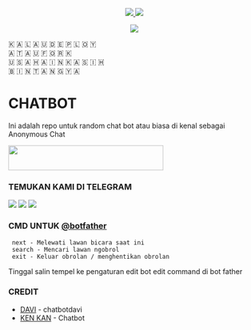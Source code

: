 <p align="center">
  <a href="https://github.com/kenkannih/Chatbot/fork">
    <img src="https://img.shields.io/github/forks/kenkannih/Chatbot?label=Fork&style=social">
    
  </a>
  <a href="https://github.com/kenkannih/Chatbot">
    <img src="https://img.shields.io/github/stars/kenkannih/Chatbot?style=social">
  </a>
</p>  

<p align="center">
<img src="https://telegra.ph/file/1354c3253eb2bf185d28f.jpg">
<p>

🇰 🇦 🇱 🇦 🇺   🇩 🇪 🇵 🇱 🇴 🇾  
🇦 🇹 🇦 🇺   🇫 🇴 🇷 🇰   
🇺 🇸 🇦 🇭 🇦 🇮 🇳   🇰 🇦 🇸 🇮 🇭   
🇧 🇮 🇳 🇹 🇦 🇳 🇬   🇾 🇦

# CHATBOT

Ini adalah repo untuk random chat bot atau biasa di kenal sebagai Anonymous Chat

<b>
<a href="https://heroku.com/deploy?template=https://github.com/kenkannih/Chatbot"><img src="https://img.shields.io/badge/BIKIN CUK DI HEROKU-blue?style=badge&logo=heroku"width="310" height="50"/></a>
</b>

### TEMUKAN KAMI DI TELEGRAM

<a href="https://t.me/kenkanasw"><img src="https://img.shields.io/badge/OWNER KAN-blue?style=for-the-badge&logo=Telegram" /></a>
<a href="https://t.me/musikkugroup"><img src="https://img.shields.io/badge/SUPPORT GROUP-black?style=for-the-badge&logo=Telegram" /></a>
<a href="https://t.me/Ngobrolprivatbot"><img src="https://img.shields.io/badge/PRIVAT CHAT BOT-red?style=for-the-badge&logo=Telegram" /></a>

### CMD UNTUK [@botfather](https://t.me/botfather)
```
 next - Melewati lawan bicara saat ini
 search - Mencari lawan ngobrol
 exit - Keluar obrolan / menghentikan obrolan

```
Tinggal salin tempel ke pengaturan edit bot edit command di bot father

### CREDIT

* [DAVI](https://github.com/davi78/chatbotdavi) - chatbotdavi
* [KEN KAN](https://github.com/kenkannih/Chatbot) - Chatbot




